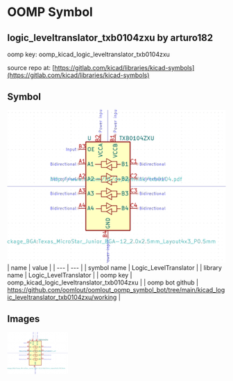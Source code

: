 # OOMP Symbol  
## logic_leveltranslator_txb0104zxu  by arturo182  
  
oomp key: oomp_kicad_logic_leveltranslator_txb0104zxu  
  
source repo at: [https://gitlab.com/kicad/libraries/kicad-symbols](https://gitlab.com/kicad/libraries/kicad-symbols)  
## Symbol  
  
[![working.png](working_600.png)](working.png)  
| name | value | 
| --- | --- | 
| symbol name | Logic_LevelTranslator | 
| library name | Logic_LevelTranslator | 
| oomp key | oomp_kicad_logic_leveltranslator_txb0104zxu | 
| oomp bot github | https://github.com/oomlout/oomlout_oomp_symbol_bot/tree/main/kicad_logic_leveltranslator_txb0104zxu/working | 
## Images  
  
[![working.png](working_140.png)](working.png)  
